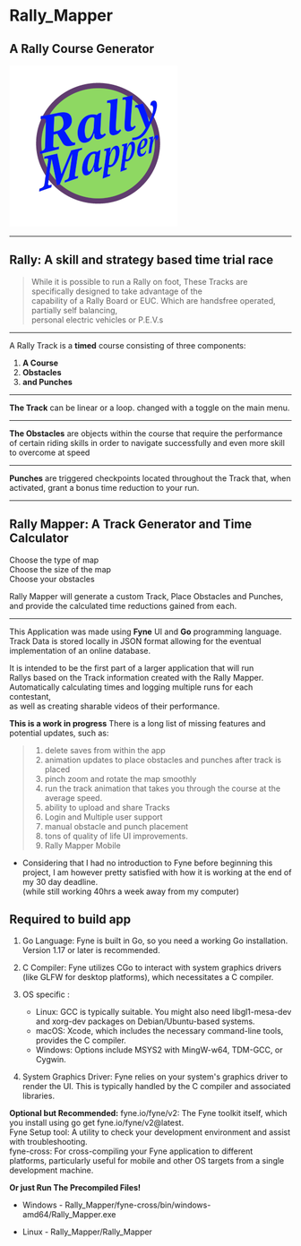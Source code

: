 # Rally_Mapper

## A Rally Course Generator

![RallyMapper logo](./images/rally_mapper_logo_smaller.png)

***

## Rally: A skill and strategy based time trial race  

> While it is possible to run a Rally on foot, These Tracks are specifically designed to take advantage of the  
> capability of a Rally Board or EUC. Which are handsfree operated, partially self balancing,  
> personal electric vehicles or P.E.V.s

***

A Rally Track is a **timed** course consisting of three components:

1. **A Course**  
2. **Obstacles**  
3. **and Punches**  

***

**The Track** can be linear or a loop. changed with a toggle on the main menu.  

***

**The Obstacles** are objects within the course that require the performance of certain riding skills in order to navigate successfully and even more skill to overcome at speed

***

**Punches** are triggered checkpoints located throughout the Track that, when activated, grant a bonus time reduction to your run.  

***

## Rally Mapper: A Track Generator and Time Calculator

Choose the type of map  
Choose the size of the map  
Choose your obstacles  

Rally Mapper will generate a custom Track, Place Obstacles and Punches, and provide the calculated time reductions gained from each.  

***

This Application was made using **Fyne** UI and **Go** programming language.
Track Data is stored locally in JSON format allowing for the eventual implementation
of an online database.  

It is intended to be the first part of a larger application that will run  
Rallys based on the Track information created with the Rally Mapper.  
Automatically calculating times and logging multiple runs for each contestant,  
as well as creating sharable videos of their performance.  

**This is a work in progress** There is a long list of missing features and potential updates, such as:

> 1. delete saves from within the app
> 2. animation updates to place obstacles and punches after track is placed
> 3. pinch zoom and rotate the map smoothly
> 4. run the track animation that takes you through the course at the average speed.
> 5. ability to upload and share Tracks
> 6. Login and Multiple user support
> 7. manual obstacle and punch placement
> 8. tons of quality of life UI improvements.
> 9. Rally Mapper Mobile

- Considering that I had no introduction to Fyne before beginning this project, I am however pretty satisfied with how it is working at the end of my 30 day deadline.  
(while still working 40hrs a week away from my computer)

## Required to build app

1. Go Language: Fyne is built in Go, so you need a working Go installation. Version 1.17 or later is recommended.

2. C Compiler: Fyne utilizes CGo to interact with system graphics drivers (like GLFW for desktop platforms), which necessitates a C compiler.

3. OS specific :
    - Linux: GCC is typically suitable. You might also need libgl1-mesa-dev and xorg-dev packages on Debian/Ubuntu-based systems.
    - macOS: Xcode, which includes the necessary command-line tools, provides the C compiler.
    - Windows: Options include MSYS2 with MingW-w64, TDM-GCC, or Cygwin.

4. System Graphics Driver: Fyne relies on your system's graphics driver to render the UI. This is typically handled by the C compiler and associated libraries.  

**Optional but Recommended:**
fyne.io/fyne/v2: The Fyne toolkit itself, which you install using go get fyne.io/fyne/v2@latest.  
Fyne Setup tool: A utility to check your development environment and assist with troubleshooting.  
fyne-cross: For cross-compiling your Fyne application to different platforms, particularly useful for mobile and other OS targets from a single development machine.

**Or just Run The Precompiled Files!**

- Windows - Rally_Mapper/fyne-cross/bin/windows-amd64/Rally_Mapper.exe

- Linux - Rally_Mapper/Rally_Mapper
